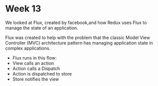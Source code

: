# Week 13
We looked at Flux, created by facebook,and how Redux 
uses Flux to manage the state of an application.

Flux was created to help with the problem that the classic 
Model View Controller (MVC) architecture pattern has managing 
application state in complex applications.

* Flux runs in this flow:
* View calls an action
* Action calls a Dispatch
* Action is dispatched to store
* Store notifies the view